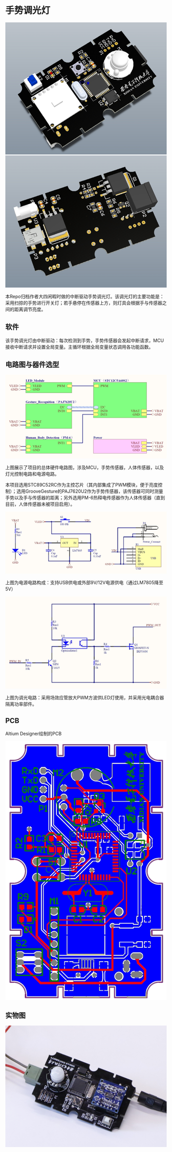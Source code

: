 # 手势调光灯

![](2.Docs/0.Pics/正面.jpg)
![](2.Docs/0.Pics/背面.jpg)

本Repo归档作者大四闲暇时做的中断驱动手势调光灯。该调光灯的主要功能是：采用扫掠的手势进行开关灯；若手悬停在传感器上方，则灯具会根据手与传感器之间的距离调节亮度。

## 软件
该手势调光灯由中断驱动：每次检测到手势，手势传感器会发起中断请求，MCU接收中断请求并设置全局变量。主循环根据全局变量状态调用各功能函数。

## 电路图与器件选型

![](2.Docs/0.Pics/main.jpg)

上图展示了项目的总体硬件电路图，涉及MCU，手势传感器，人体传感器，以及灯光控制电路和电源电路。

本项目选用STC89C52RC作为主控芯片（其内部集成了PWM模块，便于亮度控制）；选用GrooveGesture的PAJ7620U2作为手势传感器，该传感器可同时测量手势以及手与传感器的距离；另外选用PM-6热释电传感器作为人体传感器（直到目前，人体传感器未被项目启用）。

![](2.Docs/0.Pics/电源.jpg)

上图为电源电路构成：支持USB供电或外部9V/12V电源供电（通过LM7805降至5V）

![](2.Docs/0.Pics/调光电路.jpg)

上图为调光电路：采用场效应管放大PWM方波供LED灯使用，并采用光电耦合器隔离功率部件。

## PCB

Altium Designer绘制的PCB

![](2.Docs/0.Pics/PCB双面.jpg)

## 实物图

![](2.Docs/0.Pics/实物图.jpg)